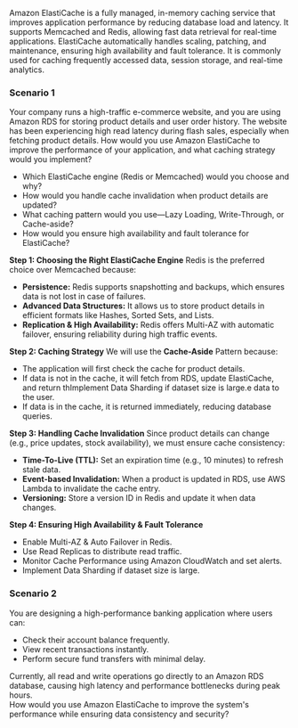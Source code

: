Amazon ElastiCache is a fully managed, in-memory caching service that improves application performance by reducing database load and latency. It supports Memcached and Redis, allowing fast data retrieval for real-time applications. ElastiCache automatically handles scaling, patching, and maintenance, ensuring high availability and fault tolerance. It is commonly used for caching frequently accessed data, session storage, and real-time analytics.

### Scenario 1 ###
Your company runs a high-traffic e-commerce website, and you are using Amazon RDS for storing product details and user order history. The website has been experiencing high read latency during flash sales, especially when fetching product details. How would you use Amazon ElastiCache to improve the performance of your application, and what caching strategy would you implement?
- Which ElastiCache engine (Redis or Memcached) would you choose and why?
- How would you handle cache invalidation when product details are updated?
- What caching pattern would you use—Lazy Loading, Write-Through, or Cache-aside?
- How would you ensure high availability and fault tolerance for ElastiCache?

**Step 1: Choosing the Right ElastiCache Engine**
Redis is the preferred choice over Memcached because:
- **Persistence:** Redis supports snapshotting and backups, which ensures data is not lost in case of failures.
- **Advanced Data Structures:** It allows us to store product details in efficient formats like Hashes, Sorted Sets, and Lists.
- **Replication & High Availability:** Redis offers Multi-AZ with automatic failover, ensuring reliability during high traffic events.

**Step 2: Caching Strategy**
We will use the **Cache-Aside** Pattern because:
- The application will first check the cache for product details.
- If data is not in the cache, it will fetch from RDS, update ElastiCache, and return thImplement Data Sharding if dataset size is large.e data to the user.
- If data is in the cache, it is returned immediately, reducing database queries.

**Step 3: Handling Cache Invalidation**
Since product details can change (e.g., price updates, stock availability), we must ensure cache consistency:
- **Time-To-Live (TTL):** Set an expiration time (e.g., 10 minutes) to refresh stale data.
- **Event-based Invalidation:** When a product is updated in RDS, use AWS Lambda to invalidate the cache entry.
- **Versioning:** Store a version ID in Redis and update it when data changes.

**Step 4: Ensuring High Availability & Fault Tolerance**
- Enable Multi-AZ & Auto Failover in Redis.
- Use Read Replicas to distribute read traffic.
- Monitor Cache Performance using Amazon CloudWatch and set alerts.
- Implement Data Sharding if dataset size is large.


### Scenario 2 ###
You are designing a high-performance banking application where users can:
- Check their account balance frequently.
- View recent transactions instantly.
- Perform secure fund transfers with minimal delay.

Currently, all read and write operations go directly to an Amazon RDS database, causing high latency and performance bottlenecks during peak hours.<br>
How would you use Amazon ElastiCache to improve the system's performance while ensuring data consistency and security?
